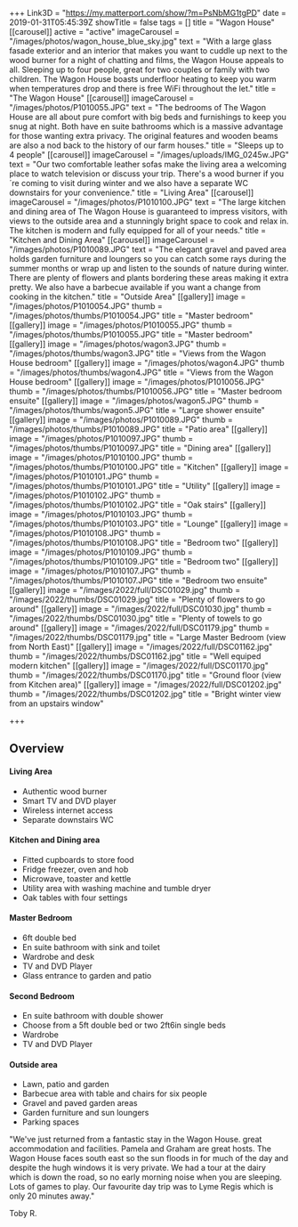 +++
Link3D = "https://my.matterport.com/show/?m=PsNbMG1tgPD"
date = 2019-01-31T05:45:39Z
showTitle = false
tags = []
title = "Wagon House"
[[carousel]]
active = "active"
imageCarousel = "/images/photos/wagon_house_blue_sky.jpg"
text = "With a large glass fasade exterior and an interior that makes you want to cuddle up next to the wood burner for a night of chatting and films, the Wagon House appeals to all. Sleeping up to four people, great for two couples or family with two children. The Wagon House boasts underfloor heating to keep you warm when temperatures drop and there is free WiFi throughout the let."
title = "The Wagon House"
[[carousel]]
imageCarousel = "/images/photos/P1010055.JPG"
text = "The bedrooms of The Wagon House are all about pure comfort with big beds and furnishings to keep you snug at night. Both have en suite bathrooms which is a massive advantage for those wanting extra privacy. The original features and wooden beams are also a nod back to the history of our farm houses."
title = "Sleeps up to 4 people"
[[carousel]]
imageCarousel = "/images/uploads/IMG_0245w.JPG"
text = "Our two comfortable leather sofas make the living area a welcoming place to watch television or discuss your trip. There's a wood burner if you´re coming to visit during winter and we also have a separate WC downstairs for your convenience."
title = "Living Area"
[[carousel]]
imageCarousel = "/images/photos/P1010100.JPG"
text = "The large kitchen and dining area of The Wagon House is guaranteed to impress visitors, with views to the outside area and a stunningly bright space to cook and relax in. The kitchen is modern and fully equipped for all of your needs."
title = "Kitchen and Dining Area"
[[carousel]]
imageCarousel = "/images/photos/P1010089.JPG"
text = "The elegant gravel and paved area holds garden furniture and loungers so you can catch some rays during the summer months or wrap up and listen to the sounds of nature during winter. There are plenty of flowers and plants bordering these areas making it extra pretty. We also have a barbecue available if you want a change from cooking in the kitchen."
title = "Outside Area"
[[gallery]]
image = "/images/photos/P1010054.JPG"
thumb = "/images/photos/thumbs/P1010054.JPG"
title = "Master bedroom"
[[gallery]]
image = "/images/photos/P1010055.JPG"
thumb = "/images/photos/thumbs/P1010055.JPG"
title = "Master bedroom"
[[gallery]]
image = "/images/photos/wagon3.JPG"
thumb = "/images/photos/thumbs/wagon3.JPG"
title = "Views from the Wagon House bedroom"
[[gallery]]
image = "/images/photos/wagon4.JPG"
thumb = "/images/photos/thumbs/wagon4.JPG"
title = "Views from the Wagon House bedroom"
[[gallery]]
image = "/images/photos/P1010056.JPG"
thumb = "/images/photos/thumbs/P1010056.JPG"
title = "Master bedroom ensuite"
[[gallery]]
image = "/images/photos/wagon5.JPG"
thumb = "/images/photos/thumbs/wagon5.JPG"
title = "Large shower ensuite"
[[gallery]]
image = "/images/photos/P1010089.JPG"
thumb = "/images/photos/thumbs/P1010089.JPG"
title = "Patio area"
[[gallery]]
image = "/images/photos/P1010097.JPG"
thumb = "/images/photos/thumbs/P1010097.JPG"
title = "Dining area"
[[gallery]]
image = "/images/photos/P1010100.JPG"
thumb = "/images/photos/thumbs/P1010100.JPG"
title = "Kitchen"
[[gallery]]
image = "/images/photos/P1010101.JPG"
thumb = "/images/photos/thumbs/P1010101.JPG"
title = "Utility"
[[gallery]]
image = "/images/photos/P1010102.JPG"
thumb = "/images/photos/thumbs/P1010102.JPG"
title = "Oak stairs"
[[gallery]]
image = "/images/photos/P1010103.JPG"
thumb = "/images/photos/thumbs/P1010103.JPG"
title = "Lounge"
[[gallery]]
image = "/images/photos/P1010108.JPG"
thumb = "/images/photos/thumbs/P1010108.JPG"
title = "Bedroom two"
[[gallery]]
image = "/images/photos/P1010109.JPG"
thumb = "/images/photos/thumbs/P1010109.JPG"
title = "Bedroom two"
[[gallery]]
image = "/images/photos/P1010107.JPG"
thumb = "/images/photos/thumbs/P1010107.JPG"
title = "Bedroom two ensuite"
[[gallery]]
image = "/images/2022/full/DSC01029.jpg"
thumb = "/images/2022/thumbs/DSC01029.jpg"
title = "Plenty of flowers to go around"
[[gallery]]
image = "/images/2022/full/DSC01030.jpg"
thumb = "/images/2022/thumbs/DSC01030.jpg"
title = "Plenty of towels to go around"
[[gallery]]
image = "/images/2022/full/DSC01179.jpg"
thumb = "/images/2022/thumbs/DSC01179.jpg"
title = "Large Master Bedroom (view from North East)"
[[gallery]]
image = "/images/2022/full/DSC01162.jpg"
thumb = "/images/2022/thumbs/DSC01162.jpg"
title = "Well equiped modern kitchen"
[[gallery]]
image = "/images/2022/full/DSC01170.jpg"
thumb = "/images/2022/thumbs/DSC01170.jpg"
title = "Ground floor (view from Kitchen area)"
[[gallery]]
image = "/images/2022/full/DSC01202.jpg"
thumb = "/images/2022/thumbs/DSC01202.jpg"
title = "Bright winter view from an upstairs window"

+++
## Overview

#### Living Area

* Authentic wood burner
* Smart TV and DVD player
* Wireless internet access
* Separate downstairs WC

#### Kitchen and Dining area

* Fitted cupboards to store food
* Fridge freezer, oven and hob
* Microwave, toaster and kettle
* Utility area with washing machine and tumble dryer
* Oak tables with four settings

#### Master Bedroom

* 6ft double bed
* En suite bathroom with sink and toilet
* Wardrobe and desk
* TV and DVD Player
* Glass entrance to garden and patio

#### Second Bedroom

* En suite bathroom with double shower
* Choose from a 5ft double bed or two 2ft6in single beds
* Wardrobe
* TV and DVD Player

#### Outside area

* Lawn, patio and garden
* Barbecue area with table and chairs for six people
* Gravel and paved garden areas
* Garden furniture and sun loungers
* Parking spaces

"We've just returned from a fantastic stay in the Wagon House. great accommodation and facilities. Pamela and Graham are great hosts. The Wagon House faces south east so the sun floods in for much of the day and despite the hugh windows it is very private.  We had a tour at the dairy which is down the road, so no early morning noise when you are sleeping. Lots of games to play. Our favourite day trip was to Lyme Regis which is only 20 minutes away."

Toby R.
